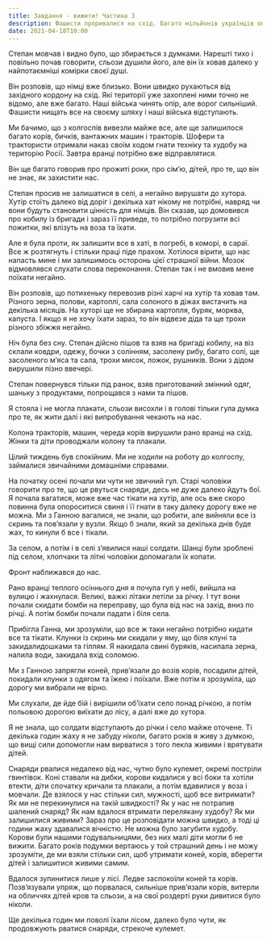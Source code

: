 ```yaml
---
title: Завдання - вижити! Частина 3
description: Фашисти проривалися на схід. Багато мільйонів українців опинилися в окупації
date: 2021-04-18T10:00
---
```


Степан мовчав і видно було, що збирається з думками. Нарешті тихо і повільно почав говорити, сльози душили його, але він їх ховав далеко у найпотаємніші комірки своєї душі. 

Він розповів, що німці вже близько. Вони швидко рухаються від західного кордону на схід. Які території уже захоплені ними точно не відомо, але вже багато. Наші війська чинять опір, але ворог сильніший. Фашисти нищать все на своєму шляху і наші війська відступають. 

Ми бачимо, що з колгоспів вивезли майже все, але ще залишилося багато корів, бичків, вантажних машин і тракторів. Шофери та трактористи отримали наказ своїм ходом гнати техніку та худобу на територію Росії. Завтра вранці потрібно вже відправлятися.

Він ще багато говорив про прожиті роки, про сім’ю, дітей, про те, що він не знає, як захистити нас.

Степан просив не залишатися в селі, а негайно вирушати до хутора. Хутір стоїть далеко від доріг і декілька хат нікому не потрібні, навряд чи вони будуть становити цінність для німців. Він сказав, що домовився про кобилу із бригади і зараз її приведе, то потрібно погрузити всі пожитки, які влізуть на воза та їхати. 

Але я була проти, як залишити все в хаті, в погребі, в коморі, в сараї. Все ж розтягнуть і стільки праці піде прахом. Хотілося вірити, що нас напасть мине і ми залишимось осторонь цієї страшної війни. Мозок відмовлявся слухати слова переконання. Степан так і не вмовив мене поїхати негайно. 

Він розповів, що потихеньку перевозив різні харчі на хутір та ховав там.  Різного зерна, полови, картоплі, сала солоного в діжах вистачить на декілька місяців. На хуторі ще не збирана  картопля, буряк, морква, капуста. І якщо я не хочу їхати зараз, то він відвезе діда та ще трохи різного збіжжя негайно.

Ніч була без сну. Степан дійсно пішов та взяв на бригаді кобилу, на віз склали ковдри, одежу, бочки з солінням, засолену рибу, багато солі, ще засоленого м’яса та сала, трохи мисок, ложок, рушників. Вони з дідом вирушили пізно ввечері.

Степан повернувся тільки під ранок, взяв приготований змінний одяг, шаньку з продуктами, попрощався з нами та  пішов.

Я стояла і не могла плакати, сльози висохли і в голові тільки гула думка про те, як жити далі і які випробування чекають на нас.

Колона тракторів, машин, череда корів вирушили рано вранці на схід. Жінки та діти проводжали колону та плакали.

Цілий тиждень був спокійним. Ми не ходили на роботу до колгоспу, займалися звичайними домашніми справами. 

На початку осені почали ми чути не звичний гул. Старі чоловіки говорити про те, що це рвуться снаряди, десь не дуже далеко йдуть бої. Я почала вагатися, може вже час тікати на хутір, але ось вже скоро повинна була опороситися свиня і її гнати в таку далеку дорогу вже не можна. Ми з Ганною вагалися, не знали, що робити, але вийняли  все із скринь та пов’язали у вузли. Якщо б знали, який за декілька днів буде жах, то кинули б все і тікали.

За селом, а потім і в селі з’явилися наші солдати. Шанці були зроблені під селом, хлопчаки та літні чоловіки допомагали їх копати. 

Фронт наближався до нас.

Рано вранці теплого осіннього дня я почула гул у небі, вийшла на вулицю і жахнулася. Великі, важкі літаки летіли за річку. І тут вони почали скидати бомби на переправу, що була від нас на захід, вниз по річці. А потім бомби почали падати і біля села. 

Прибігла Ганна, ми зрозуміли, що все ж таки негайно потрібно кидати все та тікати. Клунки із скринь ми скидали у яму, що біля клуні та закидалидошками та гіллям. Я накидала свині буряків, насипала зерна, налила води, закидала вхід соломою. 

Ми з Ганною запрягли коней, прив’язали до возів корів, посадили дітей, покидали клунки з одягом та їжею і поїхали. Вже потім я зрозуміла, що дорогу ми вибрали не вірно. 

Ми слухали, де йде бій і вирішили об’їхати село понад річкою, а потім польовою дорогою виїхати до лісу, а далі вже до хутора. 

Я не знала, що солдати відступають до річки і село майже оточене. Ті декілька годин жаху я не забуду ніколи, багато років я живу з думкою, що вищі сили допомогли нам вирватися з того пекла живими і врятувати дітей. 

Снаряди рвалися недалеко від нас, чутно було кулемет, окремі постріли гвинтівок. Коні ставали на дибки, корови кидалися у всі боки та хотіли втекти, діти спочатку кричали та плакали, а потім вдавилися у воза і мовчали. Де взялося у нас стільки сил, мужності, щоб все витримати? Як ми не перекинулися на такій швидкості? Як у нас не потрапив шалений снаряд? Як нам вдалося втримати перелякану худобу? Як ми залишилися живими? Зараз про це розповідати можна швидко, а тоді ці години жаху здавалися вічністю. Не можна було загубити худобу. Корови були нашими годувальницями, без них малі діти могли б не вижити. Багато років подумки вертаюсь у той страшний день і не можу зрозуміти, де ми взяли стільки сил, щоб утримати коней, корів, вберегти дітей і залишитися живими самим.

Вдалося зупинитися лише у лісі. Ледве заспокоїли коней та корів. Позв’язували упряж, що порвалася, сильніше прив’язали корів, витерли на обличчях дітей кров та сльози, а на свої роздерті руки дивитися було ніколи. 

Ще декілька годин ми поволі їхали лісом, далеко було чути, як продовжують рватися снаряди, стрекоче кулемет. 
